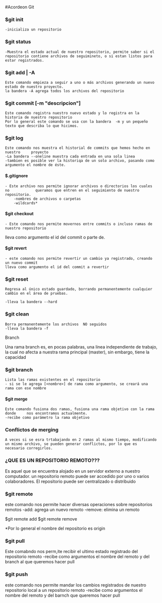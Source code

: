 
#Acordeon Git
### $git init
    -inicializa un repositorio
### $git status
    -Muestra el estado actual de nuestro repositorio, permite saber si el repositorio contiene archivos de seguimineto, o si estan listos para estar registrados.
### $git add <archivo> | -A
    Este comando empieza a seguir a uno o más archivos generando un nuevo estado de nuestro proyecto.
    la bandera -A agrega todos los archivos del repositorio
### $git commit [-m "descripcion"]
    Este comando registra nuestro nuevo estado y lo registra en la historia de nuestro repositorio
    Por lo general este comando se usa con la bandera  -m y un pequeño texto que describa lo que hicimos.
    
### $git log
    Este comando nos muestra el historial de commits que hemos hecho en nuestro     proyecto 
    -La bandera --oneline muestra cada entrada en una sola linea
    -tambien es posible ver la historiqa de un solo archivo, pasando como           argumento el nombre de éste.
    
#### $.gitignore
    
    - Este archivo nos permite ignorar archivos o directorios los cuales no            queramos que entren en el seguimiento de nuestro repositorio.
        -nombres de archivos o carpetas
        -wildcards*
#### $git checkout

    - Este comando nos permite movernos entre commits o incluso ramas de nuestro repositorio

lleva como argumento el  id del commit o parte de.
#### $git revert

    - este comando nos permite revertir un cambio ya registrado, creando un nuevo commit
    lleva como argumento el id del commit a revertir
### $git reset

    Regresa al único estado guardado, borrando permanentemente cualquier cambio en el área de pruebas.
    
    -lleva la bandera --hard
### $git clean
    Borra permanentemente los archivos  NO seguidos
    -lleva la bandera -f
 
Branch

Una rama branch es, en pocas palabras, una linea independiente de trabajo, la cual no afecta a nuestra rama principal (master), sin embargo, tiene la capacidad

### $git branch
    Lista las ramas existentes en el repositorio
    - si se le agrega [<nombre>] de rama como argumento, se creará una rama con ese nombre
    
#### $git merge
    Este comando fusiona dos ramas, fusiona una rama objetivo con la rama donde     nos encontramos actualmente.
    -recibe como parámetro la rama objetivo
    
### Conflictos de merging
    A veces si se esra trtabajando en 2 ramas al mismo tiempo, modificando un mismo archivo, se pueden generar conflictos, por lo que es necesario corregirlos.

### ¿QUE ES UN REPOSITORIO REMOTO???

Es aquel que se encuentra alojado en un servidor externo a nuestro computador.
un repositorio remoto puede ser accedido por uno o varios colaboradores. El repositorio puede ser centralizado o distribuido

### $git remote
este comando nos permite hacer diversas operaciones sobre repositorios remotos
-add: agrega un nuevo remoto
-remove: elimina un remoto

 $git remote add <nombre> <url>
 $git remote remove <nombre>
 
 *Por lo general el nombre del repositorio es origin

### $git pull
Este comabndo nos perm,ite recibir el ultimo estado registrado
del repositorio remoto
-recibe como argumentos el nombre del remoto y del branch al que queremos hacer pull

### $git push

este comando nos permite mandar los cambios registrados de nuestro repositorio local a un repositorio remoto
-recibe como argumentos el nombre del remoto y del barnch que queremos hacer pull

    
    
    
    
    
    
    
    
    
    
    

